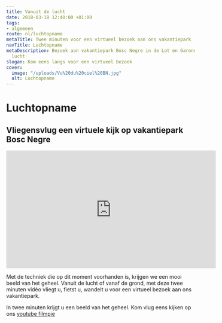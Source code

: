 ```yaml
---
title: Vanuit de lucht
date: 2018-03-18 12:40:00 +01:00
tags:
- algemeen
route: nl/luchtopname
metaTitle: Twee minuten voor een virtueel bezoek aan ons vakantiepark
navTitle: Luchtopname
metaDescription: Bezoek aan vakantiepark Bosc Negre in de Lot en Garonne vanuit de
  lucht
slogan: Kom eens langs voor een virtueel bezoek
cover:
  image: "/uploads/Vu%20du%20ciel%20BN.jpg"
  alt: Luchtopname
---
```


# Luchtopname

## Vliegensvlug een virtuele kijk op vakantiepark Bosc Negre 


<iframe width="560" height="315" src="https://www.youtube.com/embed/LtHxKqg2_mo" frameborder="0" allow="autoplay; encrypted-media" allowfullscreen></iframe>

Met de techniek die op dit moment voorhanden is, krijgen we een mooi beeld van het geheel. Vanuit de lucht of vanaf de grond, met deze twee minuten vidéo vliegt u, fietst u, wandelt u voor een virtueel bezoek aan ons vakantiepark. 

In twee minuten krijgt u een beeld van het geheel. Kom vlug eens kijken op ons [youtube filmpje
](https://www.youtube.com/watch?v=LtHxKqg2_mo&list=PLzesHybFBMEL8q9FbW9ekguk4XkXKky-D)

